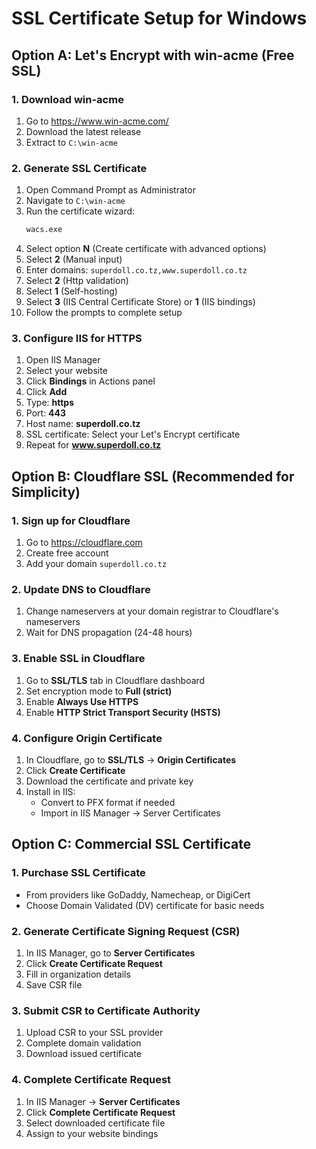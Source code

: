 # SSL Certificate Setup for Windows

## Option A: Let's Encrypt with win-acme (Free SSL)

### 1. Download win-acme
1. Go to https://www.win-acme.com/
2. Download the latest release
3. Extract to `C:\win-acme`

### 2. Generate SSL Certificate
1. Open Command Prompt as Administrator
2. Navigate to `C:\win-acme`
3. Run the certificate wizard:
   ```cmd
   wacs.exe
   ```
4. Select option **N** (Create certificate with advanced options)
5. Select **2** (Manual input)
6. Enter domains: `superdoll.co.tz,www.superdoll.co.tz`
7. Select **2** (Http validation)
8. Select **1** (Self-hosting)
9. Select **3** (IIS Central Certificate Store) or **1** (IIS bindings)
10. Follow the prompts to complete setup

### 3. Configure IIS for HTTPS
1. Open IIS Manager
2. Select your website
3. Click **Bindings** in Actions panel
4. Click **Add**
5. Type: **https**
6. Port: **443**
7. Host name: **superdoll.co.tz**
8. SSL certificate: Select your Let's Encrypt certificate
9. Repeat for **www.superdoll.co.tz**

## Option B: Cloudflare SSL (Recommended for Simplicity)

### 1. Sign up for Cloudflare
1. Go to https://cloudflare.com
2. Create free account
3. Add your domain `superdoll.co.tz`

### 2. Update DNS to Cloudflare
1. Change nameservers at your domain registrar to Cloudflare's nameservers
2. Wait for DNS propagation (24-48 hours)

### 3. Enable SSL in Cloudflare
1. Go to **SSL/TLS** tab in Cloudflare dashboard
2. Set encryption mode to **Full (strict)**
3. Enable **Always Use HTTPS**
4. Enable **HTTP Strict Transport Security (HSTS)**

### 4. Configure Origin Certificate
1. In Cloudflare, go to **SSL/TLS** → **Origin Certificates**
2. Click **Create Certificate**
3. Download the certificate and private key
4. Install in IIS:
   - Convert to PFX format if needed
   - Import in IIS Manager → Server Certificates

## Option C: Commercial SSL Certificate

### 1. Purchase SSL Certificate
- From providers like GoDaddy, Namecheap, or DigiCert
- Choose Domain Validated (DV) certificate for basic needs

### 2. Generate Certificate Signing Request (CSR)
1. In IIS Manager, go to **Server Certificates**
2. Click **Create Certificate Request**
3. Fill in organization details
4. Save CSR file

### 3. Submit CSR to Certificate Authority
1. Upload CSR to your SSL provider
2. Complete domain validation
3. Download issued certificate

### 4. Complete Certificate Request
1. In IIS Manager → **Server Certificates**
2. Click **Complete Certificate Request**
3. Select downloaded certificate file
4. Assign to your website bindings
